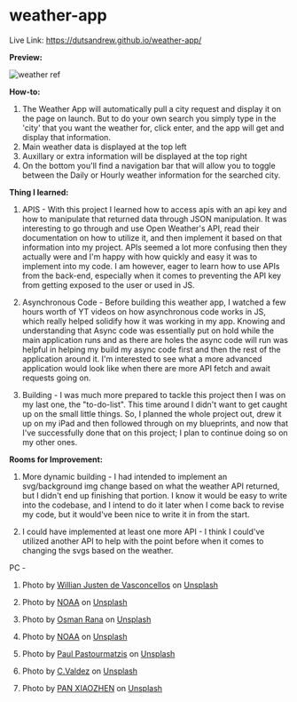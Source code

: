 # weather-app

Live Link: https://dutsandrew.github.io/weather-app/

<strong>Preview:</strong>

![weather ref](https://user-images.githubusercontent.com/94728848/213885839-258d8094-3322-4868-bb80-56a36837aeac.png)

<strong>How-to:</strong>

1. The Weather App will automatically pull a city request and display it on the page on launch. But to do your own search you simply type in the 'city' that you want the weather for, click enter, and the app will get and display that information.
2. Main weather data is displayed at the top left
3. Auxillary or extra information will be displayed at the top right
4. On the bottom you'll find a navigation bar that will allow you to toggle between the Daily or Hourly weather information for the searched city.

<strong>Thing I learned:</strong>

1. APIS - With this project I learned how to access apis with an api key and how to manipulate that returned data through JSON manipulation. It was interesting to go through and use Open Weather's API, read their documentation on how to utilize it, and then implement it based on that information into my project. APIs seemed a lot more confusing then they actually were and I'm happy with how quickly and easy it was to implement into my code. I am however, eager to learn how to use APIs from the back-end, especially when it comes to preventing the API key from getting exposed to the user or used in JS.

2. Asynchronous Code - Before building this weather app, I watched a few hours worth of YT videos on how asynchronous code works in JS, which really helped solidify how it was working in my app. Knowing and understanding that Async code was essentially put on hold while the main application runs and as there are holes the async code will run was helpful in helping my build my async code first and then the rest of the application around it. I'm interested to see what a more advanced application would look like when there are more API fetch and await requests going on.

4. Building - I was much more prepared to tackle this project then I was on my last one, the "to-do-list". This time around I didn't want to get caught up on the small little things. So, I planned the whole project out, drew it up on my iPad and then followed through on my blueprints, and now that I've successfully done that on this project; I plan to continue doing so on my other ones.

<strong>Rooms for Improvement:</strong>

1. More dynamic building - I had intended to implement an svg/background img change based on what the weather API returned, but I didn't end up finishing that portion. I know it would be easy to write into the codebase, and I intend to do it later when I come back to revise my code, but it would've been nice to write it in from the start.

2. I could have implemented at least one more API - I think I could've utilized another API to help with the point before when it comes to changing the svgs based on the weather.

PC - 
1. Photo by <a href="https://unsplash.com/@willianjusten?utm_source=unsplash&utm_medium=referral&utm_content=creditCopyText">Willian Justen de Vasconcellos</a> on <a href="https://unsplash.com/s/photos/weather?utm_source=unsplash&utm_medium=referral&utm_content=creditCopyText">Unsplash</a>
  
2. Photo by <a href="https://unsplash.com/@noaa?utm_source=unsplash&utm_medium=referral&utm_content=creditCopyText">NOAA</a> on <a href="https://unsplash.com/s/photos/weather?utm_source=unsplash&utm_medium=referral&utm_content=creditCopyText">Unsplash</a>

3. Photo by <a href="https://unsplash.com/@osmanrana?utm_source=unsplash&utm_medium=referral&utm_content=creditCopyText">Osman Rana</a> on <a href="https://unsplash.com/s/photos/weather?utm_source=unsplash&utm_medium=referral&utm_content=creditCopyText">Unsplash</a>
  
4. Photo by <a href="https://unsplash.com/@noaa?utm_source=unsplash&utm_medium=referral&utm_content=creditCopyText">NOAA</a> on <a href="https://unsplash.com/s/photos/weather?utm_source=unsplash&utm_medium=referral&utm_content=creditCopyText">Unsplash</a>
  
5. Photo by <a href="https://unsplash.com/@pueblovista?utm_source=unsplash&utm_medium=referral&utm_content=creditCopyText">Paul Pastourmatzis</a> on <a href="https://unsplash.com/s/photos/weather?utm_source=unsplash&utm_medium=referral&utm_content=creditCopyText">Unsplash</a>
  
6. Photo by <a href="https://unsplash.com/@valdez?utm_source=unsplash&utm_medium=referral&utm_content=creditCopyText">C.Valdez</a> on <a href="https://unsplash.com/s/photos/clear-skies?utm_source=unsplash&utm_medium=referral&utm_content=creditCopyText">Unsplash</a>

7. Photo by <a href="https://unsplash.com/@zhenhappy?utm_source=unsplash&utm_medium=referral&utm_content=creditCopyText">PAN XIAOZHEN</a> on <a href="https://unsplash.com/s/photos/raining?utm_source=unsplash&utm_medium=referral&utm_content=creditCopyText">Unsplash</a>
